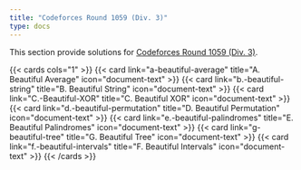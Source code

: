 ```yaml
---
title: "Codeforces Round 1059 (Div. 3)"
type: docs
---
```


This section provide solutions for [Codeforces Round 1059 (Div. 3)](https://codeforces.com/contest/2156).

{{< cards cols="1" >}}
  {{< card link="a-beautiful-average" title="A. Beautiful Average" icon="document-text" >}}
  {{< card link="b.-beautiful-string" title="B. Beautiful String" icon="document-text" >}}
  {{< card link="C.-Beautiful-XOR" title="C. Beautiful XOR" icon="document-text" >}}
  {{< card link="d.-beautiful-permutation" title="D. Beautiful Permutation" icon="document-text" >}}
  {{< card link="e.-beautiful-palindromes" title="E. Beautiful Palindromes" icon="document-text" >}}
  {{< card link="g-beautiful-tree" title="G. Beautiful Tree" icon="document-text" >}}
  {{< card link="f.-beautiful-intervals" title="F. Beautiful Intervals" icon="document-text" >}}
{{< /cards >}}

